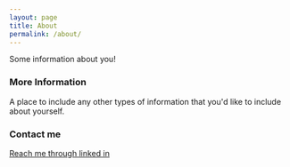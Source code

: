 ```yaml
---
layout: page
title: About
permalink: /about/
---
```


Some information about you!

### More Information

A place to include any other types of information that you'd like to include about yourself.

### Contact me

[Reach me through linked in](https://www.linkedin.com/in/edwin-yosorahardjo)
